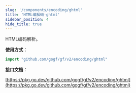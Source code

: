 ```yaml
---
slug: '/components/encoding/ghtml'
title: 'HTML编解码-ghtml'
sidebar_position: 4
hide_title: true
---
```


HTML编码解析。

**使用方式**：

```go
import "github.com/gogf/gf/v2/encoding/ghtml"
```

**接口文档**：

[https://pkg.go.dev/github.com/gogf/gf/v2/encoding/ghtml](https://pkg.go.dev/github.com/gogf/gf/v2/encoding/ghtml)